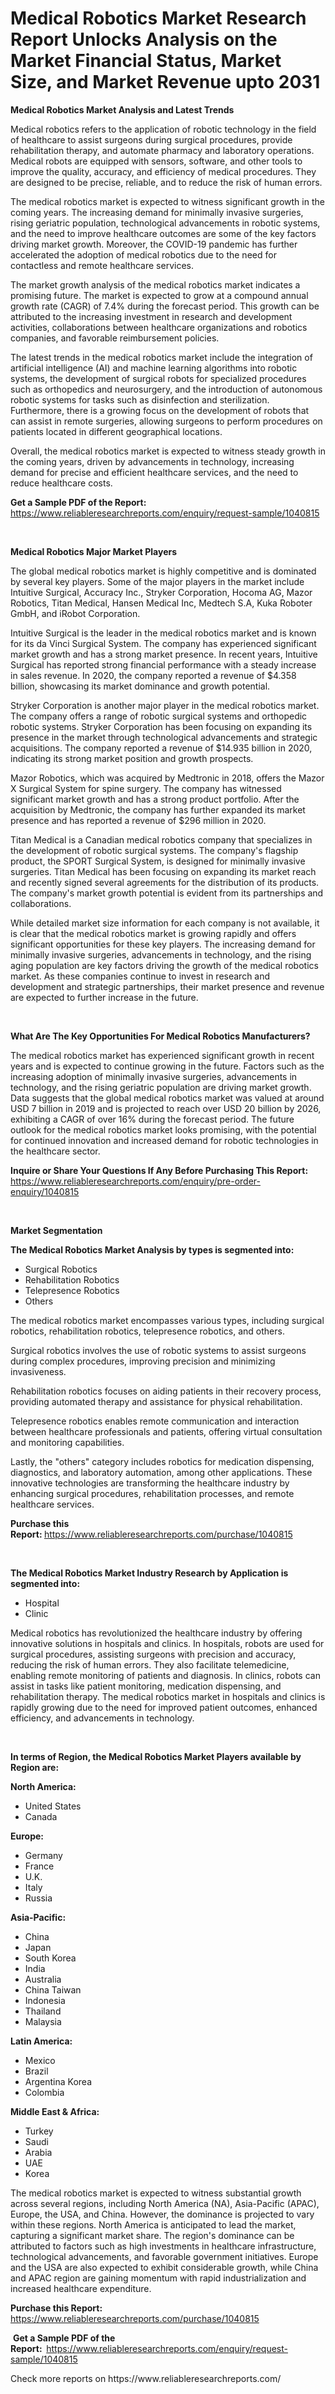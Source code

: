 <p><h1>Medical Robotics Market Research Report Unlocks Analysis on the Market Financial Status, Market Size, and Market Revenue upto 2031</h1></p><p><strong>Medical Robotics Market Analysis and Latest Trends</strong></p>
<p><p>Medical robotics refers to the application of robotic technology in the field of healthcare to assist surgeons during surgical procedures, provide rehabilitation therapy, and automate pharmacy and laboratory operations. Medical robots are equipped with sensors, software, and other tools to improve the quality, accuracy, and efficiency of medical procedures. They are designed to be precise, reliable, and to reduce the risk of human errors.</p><p>The medical robotics market is expected to witness significant growth in the coming years. The increasing demand for minimally invasive surgeries, rising geriatric population, technological advancements in robotic systems, and the need to improve healthcare outcomes are some of the key factors driving market growth. Moreover, the COVID-19 pandemic has further accelerated the adoption of medical robotics due to the need for contactless and remote healthcare services.</p><p>The market growth analysis of the medical robotics market indicates a promising future. The market is expected to grow at a compound annual growth rate (CAGR) of 7.4% during the forecast period. This growth can be attributed to the increasing investment in research and development activities, collaborations between healthcare organizations and robotics companies, and favorable reimbursement policies.</p><p>The latest trends in the medical robotics market include the integration of artificial intelligence (AI) and machine learning algorithms into robotic systems, the development of surgical robots for specialized procedures such as orthopedics and neurosurgery, and the introduction of autonomous robotic systems for tasks such as disinfection and sterilization. Furthermore, there is a growing focus on the development of robots that can assist in remote surgeries, allowing surgeons to perform procedures on patients located in different geographical locations.</p><p>Overall, the medical robotics market is expected to witness steady growth in the coming years, driven by advancements in technology, increasing demand for precise and efficient healthcare services, and the need to reduce healthcare costs.</p></p>
<p><strong>Get a Sample PDF of the Report:&nbsp;</strong> <a href="https://www.reliableresearchreports.com/enquiry/request-sample/1040815">https://www.reliableresearchreports.com/enquiry/request-sample/1040815</a></p>
<p>&nbsp;</p>
<p><strong>Medical Robotics Major Market Players</strong></p>
<p><p>The global medical robotics market is highly competitive and is dominated by several key players. Some of the major players in the market include Intuitive Surgical, Accuracy Inc., Stryker Corporation, Hocoma AG, Mazor Robotics, Titan Medical, Hansen Medical Inc, Medtech S.A, Kuka Roboter GmbH, and iRobot Corporation.</p><p>Intuitive Surgical is the leader in the medical robotics market and is known for its da Vinci Surgical System. The company has experienced significant market growth and has a strong market presence. In recent years, Intuitive Surgical has reported strong financial performance with a steady increase in sales revenue. In 2020, the company reported a revenue of $4.358 billion, showcasing its market dominance and growth potential.</p><p>Stryker Corporation is another major player in the medical robotics market. The company offers a range of robotic surgical systems and orthopedic robotic systems. Stryker Corporation has been focusing on expanding its presence in the market through technological advancements and strategic acquisitions. The company reported a revenue of $14.935 billion in 2020, indicating its strong market position and growth prospects.</p><p>Mazor Robotics, which was acquired by Medtronic in 2018, offers the Mazor X Surgical System for spine surgery. The company has witnessed significant market growth and has a strong product portfolio. After the acquisition by Medtronic, the company has further expanded its market presence and has reported a revenue of $296 million in 2020.</p><p>Titan Medical is a Canadian medical robotics company that specializes in the development of robotic surgical systems. The company's flagship product, the SPORT Surgical System, is designed for minimally invasive surgeries. Titan Medical has been focusing on expanding its market reach and recently signed several agreements for the distribution of its products. The company's market growth potential is evident from its partnerships and collaborations.</p><p>While detailed market size information for each company is not available, it is clear that the medical robotics market is growing rapidly and offers significant opportunities for these key players. The increasing demand for minimally invasive surgeries, advancements in technology, and the rising aging population are key factors driving the growth of the medical robotics market. As these companies continue to invest in research and development and strategic partnerships, their market presence and revenue are expected to further increase in the future.</p></p>
<p>&nbsp;</p>
<p><strong>What Are The Key Opportunities For Medical Robotics Manufacturers?</strong></p>
<p><p>The medical robotics market has experienced significant growth in recent years and is expected to continue growing in the future. Factors such as the increasing adoption of minimally invasive surgeries, advancements in technology, and the rising geriatric population are driving market growth. Data suggests that the global medical robotics market was valued at around USD 7 billion in 2019 and is projected to reach over USD 20 billion by 2026, exhibiting a CAGR of over 16% during the forecast period. The future outlook for the medical robotics market looks promising, with the potential for continued innovation and increased demand for robotic technologies in the healthcare sector.</p></p>
<p><strong>Inquire or Share Your Questions If Any Before Purchasing This Report:</strong> <a href="https://www.reliableresearchreports.com/enquiry/pre-order-enquiry/1040815">https://www.reliableresearchreports.com/enquiry/pre-order-enquiry/1040815</a></p>
<p>&nbsp;</p>
<p><strong>Market Segmentation</strong></p>
<p><strong>The Medical Robotics Market Analysis by types is segmented into:</strong></p>
<p><ul><li>Surgical Robotics</li><li>Rehabilitation Robotics</li><li>Telepresence Robotics</li><li>Others</li></ul></p>
<p><p>The medical robotics market encompasses various types, including surgical robotics, rehabilitation robotics, telepresence robotics, and others. </p><p>Surgical robotics involves the use of robotic systems to assist surgeons during complex procedures, improving precision and minimizing invasiveness. </p><p>Rehabilitation robotics focuses on aiding patients in their recovery process, providing automated therapy and assistance for physical rehabilitation. </p><p>Telepresence robotics enables remote communication and interaction between healthcare professionals and patients, offering virtual consultation and monitoring capabilities. </p><p>Lastly, the "others" category includes robotics for medication dispensing, diagnostics, and laboratory automation, among other applications. These innovative technologies are transforming the healthcare industry by enhancing surgical procedures, rehabilitation processes, and remote healthcare services.</p></p>
<p><strong>Purchase this Report:&nbsp;</strong><a href="https://www.reliableresearchreports.com/purchase/1040815">https://www.reliableresearchreports.com/purchase/1040815</a></p>
<p>&nbsp;</p>
<p><strong>The Medical Robotics Market Industry Research by Application is segmented into:</strong></p>
<p><ul><li>Hospital</li><li>Clinic</li></ul></p>
<p><p>Medical robotics has revolutionized the healthcare industry by offering innovative solutions in hospitals and clinics. In hospitals, robots are used for surgical procedures, assisting surgeons with precision and accuracy, reducing the risk of human errors. They also facilitate telemedicine, enabling remote monitoring of patients and diagnosis. In clinics, robots can assist in tasks like patient monitoring, medication dispensing, and rehabilitation therapy. The medical robotics market in hospitals and clinics is rapidly growing due to the need for improved patient outcomes, enhanced efficiency, and advancements in technology.</p></p>
<p>&nbsp;</p>
<p><strong>In terms of Region, the Medical Robotics Market Players available by Region are:</strong></p>
<p>
    <p> <strong> North America: </strong>
        <ul>
            <li>United States</li>
            <li>Canada</li>
        </ul>
        </p> 
    <p> <strong> Europe: </strong>
        <ul>
            <li>Germany</li>
            <li>France</li>
            <li>U.K.</li>
            <li>Italy</li>
            <li>Russia</li>
        </ul>
        </p> 
    <p> <strong> Asia-Pacific: </strong>
        <ul>
            <li>China</li>
            <li>Japan</li>
            <li>South Korea</li>
            <li>India</li>
            <li>Australia</li>
            <li>China Taiwan</li>
            <li>Indonesia</li>
            <li>Thailand</li>
            <li>Malaysia</li>
        </ul>
        </p> 
    <p> <strong> Latin America: </strong>
        <ul>
            <li>Mexico</li>
            <li>Brazil</li>
            <li>Argentina Korea</li>
            <li>Colombia</li>
        </ul>
        </p> 
    <p> <strong> Middle East & Africa: </strong>
        <ul>
            <li>Turkey</li>
            <li>Saudi</li>
            <li>Arabia</li>
            <li>UAE</li>
            <li>Korea</li>
        </ul>
    </p>
    </p>
<p><p>The medical robotics market is expected to witness substantial growth across several regions, including North America (NA), Asia-Pacific (APAC), Europe, the USA, and China. However, the dominance is projected to vary within these regions. North America is anticipated to lead the market, capturing a significant market share. The region's dominance can be attributed to factors such as high investments in healthcare infrastructure, technological advancements, and favorable government initiatives. Europe and the USA are also expected to exhibit considerable growth, while China and APAC region are gaining momentum with rapid industrialization and increased healthcare expenditure.</p></p>
<p><strong>Purchase this Report: </strong><a href="https://www.reliableresearchreports.com/purchase/1040815">https://www.reliableresearchreports.com/purchase/1040815</a></p>
<p>&nbsp;<strong>Get a Sample PDF of the Report:&nbsp;&nbsp;</strong><a href="https://www.reliableresearchreports.com/enquiry/request-sample/1040815">https://www.reliableresearchreports.com/enquiry/request-sample/1040815</a></p>
<p><strong></strong></p>
<p>Check more reports on https://www.reliableresearchreports.com/</p>